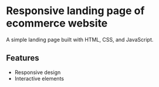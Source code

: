 # Responsive landing page of ecommerce website

A simple landing page built with HTML, CSS, and JavaScript.

## Features

- Responsive design
- Interactive elements

